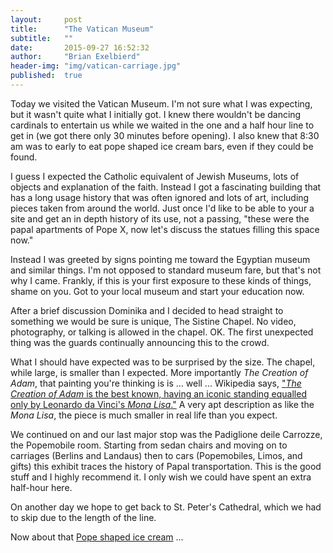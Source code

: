 ```yaml
---
layout:     post
title:      "The Vatican Museum"
subtitle:   ""
date:       2015-09-27 16:52:32
author:     "Brian Exelbierd"
header-img: "img/vatican-carriage.jpg"
published:  true
---
```


Today we visited the Vatican Museum. I'm not sure what I was expecting, but it wasn't quite what I initially got. I knew there wouldn't be dancing cardinals to entertain us while we waited in the one and a half hour line to get in (we got there only 30 minutes before opening). I also knew that 8:30 am was to early to eat pope shaped ice cream bars, even if they could be found. 

I guess I expected the Catholic equivalent of Jewish Museums, lots of objects and explanation of the faith. Instead I got a fascinating building that has a long usage history that was often ignored and lots of art, including pieces taken from around the world. Just once I'd like to be able to your a site and get an in depth history of its use, not a passing, "these were the papal apartments of Pope X, now let's discuss the statues filling this space now."

Instead I was greeted by signs pointing me toward the Egyptian museum and similar things. I'm not opposed to standard museum fare, but that's not why I came. Frankly, if this is your first exposure to these kinds of things, shame on you. Got to your local museum and start your education now. 

After a brief discussion Dominika and I decided to head straight to something we would be sure is unique, The Sistine Chapel. No video, photography, or talking is allowed in the chapel. OK. The first unexpected thing was the guards continually announcing this to the crowd. 

What I should have expected was to be surprised by the size. The chapel, while large, is smaller than I expected. More importantly *The Creation of Adam*, that painting you're thinking is is ... well ... Wikipedia says, ["*The Creation of Adam* is the best known, having an iconic standing equalled only by Leonardo da Vinci's *Mona Lisa*."](https://en.m.wikipedia.org/wiki/Sistine_Chapel_ceiling) A very apt description as like the *Mona Lisa*, the piece is much smaller in real life than you expect.

We continued on and our last major stop was the Padiglione deile Carrozze, the Popemobile room. Starting from sedan chairs and moving on to carriages (Berlins and Landaus) then to cars (Popemobiles, Limos, and gifts) this exhibit traces the history of Papal transportation. This is the good stuff and I highly recommend it. I only wish we could have spent an extra half-hour here. 

On another day we hope to get back to St. Peter's Cathedral, which we had to skip due to the length of the line. 

Now about that [Pope shaped ice cream](http://www.disneyfoodblog.com/2010/11/15/snack-series-the-mickey-premium-bar/) ...
